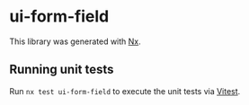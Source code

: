 # ui-form-field

This library was generated with [Nx](https://nx.dev).

## Running unit tests

Run `nx test ui-form-field` to execute the unit tests via [Vitest](https://vitest.dev/).
